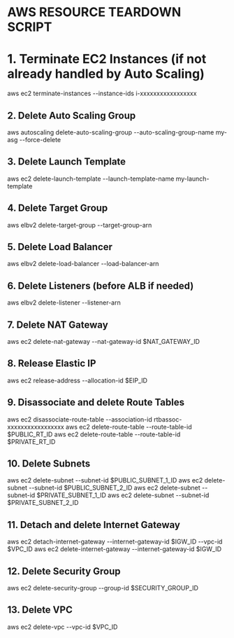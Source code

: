 #  AWS RESOURCE TEARDOWN SCRIPT 

# 1. Terminate EC2 Instances (if not already handled by Auto Scaling)
aws ec2 terminate-instances --instance-ids i-xxxxxxxxxxxxxxxxx

## 2. Delete Auto Scaling Group
aws autoscaling delete-auto-scaling-group --auto-scaling-group-name my-asg --force-delete

## 3. Delete Launch Template
aws ec2 delete-launch-template --launch-template-name my-launch-template

## 4. Delete Target Group
aws elbv2 delete-target-group --target-group-arn <target-group-arn>

## 5. Delete Load Balancer
aws elbv2 delete-load-balancer --load-balancer-arn <alb-arn>

## 6. Delete Listeners (before ALB if needed)
aws elbv2 delete-listener --listener-arn <listener-arn>

## 7. Delete NAT Gateway
aws ec2 delete-nat-gateway --nat-gateway-id $NAT_GATEWAY_ID

## 8. Release Elastic IP
aws ec2 release-address --allocation-id $EIP_ID

## 9. Disassociate and delete Route Tables
aws ec2 disassociate-route-table --association-id rtbassoc-xxxxxxxxxxxxxxxxx
aws ec2 delete-route-table --route-table-id $PUBLIC_RT_ID
aws ec2 delete-route-table --route-table-id $PRIVATE_RT_ID

## 10. Delete Subnets
aws ec2 delete-subnet --subnet-id $PUBLIC_SUBNET_1_ID
aws ec2 delete-subnet --subnet-id $PUBLIC_SUBNET_2_ID
aws ec2 delete-subnet --subnet-id $PRIVATE_SUBNET_1_ID
aws ec2 delete-subnet --subnet-id $PRIVATE_SUBNET_2_ID

## 11. Detach and delete Internet Gateway
aws ec2 detach-internet-gateway --internet-gateway-id $IGW_ID --vpc-id $VPC_ID
aws ec2 delete-internet-gateway --internet-gateway-id $IGW_ID

## 12. Delete Security Group
aws ec2 delete-security-group --group-id $SECURITY_GROUP_ID

## 13. Delete VPC
aws ec2 delete-vpc --vpc-id $VPC_ID





